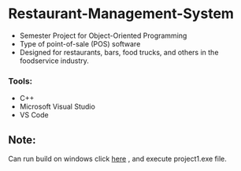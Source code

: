 # Restaurant-Management-System

- Semester Project for Object-Oriented Programming 
- Type of point-of-sale (POS) software 
- Designed for restaurants, bars, food trucks, and others in the foodservice industry. 
### Tools: 
- C++ 
- Microsoft Visual Studio
-  VS Code 

## Note: 
Can run build on windows click [here](https://github.com/maliksh7/Restaurant-Management-System/tree/master/Project1/Release) , and execute project1.exe file.
